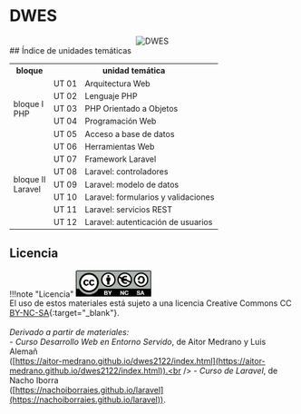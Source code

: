 # DWES
<div style="text-align: center;"><img src="../img/dwes_wallpaper.png" alt="DWES" style="max-width: 70%;" /></div>
## Índice de unidades temáticas

<table>
<tr>
	<th>bloque</th>
	<th colspan=2>unidad temática</th>
</tr>
<tr>
	<td rowspan=5>bloque I<br />PHP</td>
	<td>UT 01</td>
	<td>Arquitectura Web</td>
</tr>
<tr>
	<td>UT 02</td>
	<td>Lenguaje PHP</td>
</tr>    
<tr>
	<td>UT 03</td>
	<td>PHP Orientado a Objetos</td>
</tr>  
<tr>
	<td>UT 04</td>
	<td>Programación Web</td>
</tr>  
<tr>
	<td>UT 05</td>
	<td>Acceso a base de datos</td>
</tr>     
<tr>
	<td rowspan=7>bloque II<br />Laravel</td>
	<td>UT 06</td>
	<td>Herramientas Web</td>
</tr>
<tr>
	<td>UT 07</td>
	<td>Framework Laravel</td>
</tr>    
<tr>
	<td>UT 08</td>
	<td>Laravel: controladores</td>
</tr>  
<tr>
	<td>UT 09</td>
	<td>Laravel: modelo de datos</td>
</tr>  
<tr>
	<td>UT 10</td>
	<td>Laravel: formularios y validaciones</td>
</tr>   
<tr>
	<td>UT 11</td>
	<td>Laravel: servicios REST</td>
</tr>  
<tr>
	<td>UT 12</td>
	<td>Laravel: autenticación de usuarios</td>
</tr>   
</table>

## Licencia

!!!note "Licencia"
	<img src="./img/cc.png" alt="portada" style="zoom:35%;"  style="float: left;" /> <br />El uso de estos materiales está sujeto a una licencia Creative Commons CC [BY-NC-SA](https://creativecommons.org/licenses/by-nc-sa/4.0/deed.es){:target="_blank"}.<br /><br />
	*Derivado a partir de materiales:*<br />
	- *Curso Desarrollo Web en Entorno Servido*, de Aitor Medrano y Luis Alemañ <br />
	    ([https://aitor-medrano.github.io/dwes2122/index.html](https://aitor-medrano.github.io/dwes2122/index.html)).<br />
	- *Curso de Laravel*, de Nacho Iborra <br />
	    ([https://nachoiborraies.github.io/laravel](https://nachoiborraies.github.io/laravel)).

